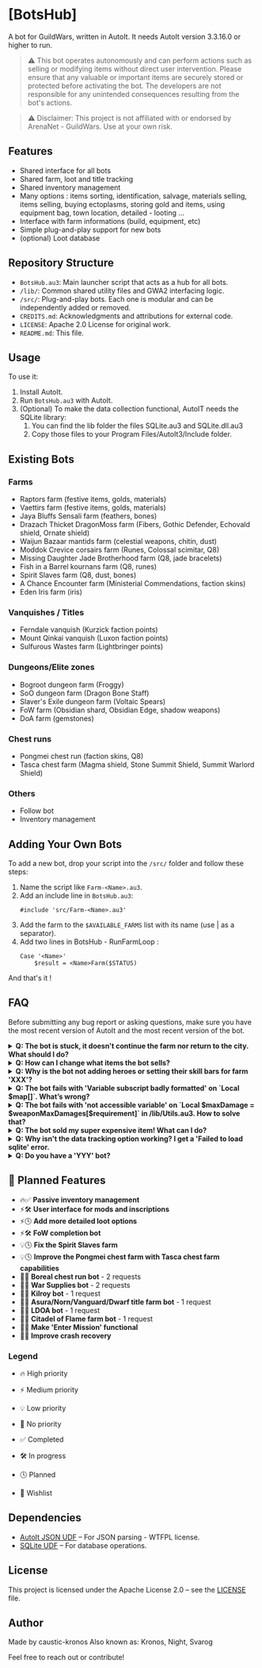 # [BotsHub]
A bot for GuildWars, written in AutoIt.
It needs AutoIt version 3.3.16.0 or higher to run.

> ⚠️ This bot operates autonomously and can perform actions such as selling or modifying items without direct user intervention. ​Please ensure that any valuable or important items are securely stored or protected before activating the bot. The developers are not responsible for any unintended consequences resulting from the bot's actions.

> ⚠️ Disclaimer: This project is not affiliated with or endorsed by ArenaNet - GuildWars. Use at your own risk.

## Features
- Shared interface for all bots
- Shared farm, loot and title tracking
- Shared inventory management
- Many options : items sorting, identification, salvage, materials selling, items selling, buying ectoplasms, storing gold and items, using equipment bag, town location, detailed - looting ...
- Interface with farm informations (build, equipment, etc)
- Simple plug-and-play support for new bots
- (optional) Loot database

## Repository Structure
- `BotsHub.au3`: Main launcher script that acts as a hub for all bots.
- `/lib/`: Common shared utility files and GWA2 interfacing logic.
- `/src/`: Plug-and-play bots. Each one is modular and can be independently added or removed.
- `CREDITS.md`: Acknowledgments and attributions for external code.
- `LICENSE`: Apache 2.0 License for original work.
- `README.md`: This file.

## Usage
To use it:
1. Install AutoIt.
2. Run `BotsHub.au3` with AutoIt.
3. (Optional) To make the data collection functional, AutoIT needs the SQLite library:
	1. You can find the lib folder the files SQLite.au3 and SQLite.dll.au3
	2. Copy those files to your Program Files/AutoIt3/Include folder.

## Existing Bots
### Farms
- Raptors farm (festive items, golds, materials)
- Vaettirs farm (festive items, golds, materials)
- Jaya Bluffs Sensali farm (feathers, bones)
- Drazach Thicket DragonMoss farm (Fibers, Gothic Defender, Echovald shield, Ornate shield)
- Waijun Bazaar mantids farm (celestial weapons, chitin, dust)
- Moddok Crevice corsairs farm (Runes, Colossal scimitar, Q8)
- Missing Daughter Jade Brotherhood farm (Q8, jade bracelets)
- Fish in a Barrel kournans farm (Q8, runes)
- Spirit Slaves farm (Q8, dust, bones)
- A Chance Encounter farm (Ministerial Commendations, faction skins)
- Eden Iris farm (iris)
### Vanquishes / Titles
- Ferndale vanquish (Kurzick faction points)
- Mount Qinkai vanquish (Luxon faction points)
- Sulfurous Wastes farm (Lightbringer points)
### Dungeons/Elite zones
- Bogroot dungeon farm (Froggy)
- SoO dungeon farm (Dragon Bone Staff)
- Slaver's Exile dungeon farm (Voltaic Spears)
- FoW farm (Obsidian shard, Obsidian Edge, shadow weapons)
- DoA farm (gemstones)
### Chest runs
- Pongmei chest run (faction skins, Q8)
- Tasca chest farm (Magma shield, Stone Summit Shield, Summit Warlord Shield)
### Others
- Follow bot
- Inventory management

## Adding Your Own Bots
To add a new bot, drop your script into the `/src/` folder and follow these steps:
1. Name the script like `Farm-<Name>.au3`.
2. Add an include line in `BotsHub.au3`:
	```autoit
	#include 'src/Farm-<Name>.au3'
	```
3. Add the farm to the `$AVAILABLE_FARMS` list with its name <Name> (use | as a separator).
4. Add two lines in BotsHub - RunFarmLoop :
	```autoit
	Case '<Name>'
		$result = <Name>Farm($STATUS)
	```
And that's it !

## FAQ
Before submitting any bug report or asking questions, make sure you have the most recent version of AutoIt and the most recent version of the bot.

<details> <summary><strong>Q: The bot is stuck, it doesn't continue the farm nor return to the city. What should I do?</strong></summary>
There are several possible causes for this issue. To help diagnose it, please provide as much information as possible:
- Which bot are you using?
- When did it stop? (During the farm itself, while managing inventory, etc.)
- What were the last logs shown in the bot’s console?
- Did it happen more than once?
</details>

<details> <summary><strong>Q: How can I change what items the bot sells?</strong></summary>
Some loot options are directly configurable through the interface.
For more advanced customization, you will need to edit the files manually:
- For mods : in GWA2-Items_Modstructs.au3, at the end of the file, there is a function: Func CreateValuableModsByTypeMap(). Adding mods to the lists inside this function will make the bot keep items with those mods.
- For weapons : in Utils-Storage-Bot.au3, near the end of the file, you will find an array called Local Static $shouldKeepWeaponsArray. Adding item ModelIDs to this array will tell the bot not to sell those items.
Note: A more practical looting configuration system is planned for a future update.
</details>

<details> <summary><strong>Q: Why is the bot not adding heroes or setting their skill bars for farm 'XXX'?</strong></summary>
Not all farms automatically load heroes and their builds.
When builds vary a lot, it is up to the player to add the necessary heroes and set their skill bars manually.
</details>

<details> <summary><strong>Q: The bot fails with 'Variable subscript badly formatted' on `Local $map[]`. What’s wrong?</strong></summary>
This bot uses maps, a feature introduced in AutoIt v3.3.16.0.
Please check your AutoIt version and update it if necessary.
</details>

<details> <summary><strong>Q: The bot fails with 'not accessible variable' on `Local $maxDamage = $weaponMaxDamages[$requirement]` in /lib/Utils.au3. How to solve that?</strong></summary>
Reinstalling AutoIt solves this issue.
</details>

<details> <summary><strong>Q: The bot sold my super expensive item! What can I do?</strong></summary>
Unfortunately, we cannot recover lost items.
Please ensure that any valuable or important items are safely stored or protected before activating the bot.

The developers are not responsible for any unintended consequences resulting from the bot’s actions.
</details>

<details> <summary><strong>Q: Why isn't the data tracking option working? I get a 'Failed to load sqlite' error.</strong></summary>
You need the SQLite AutoIt library installed:

Copy SQLite.au3 and SQLite.dll.au3 into your AutoIt3\Include\ folder.
</details>

<details> <summary><strong>Q: Do you have a 'YYY' bot?</strong></summary>
No — if a bot isn’t included, I don’t have it.
Feel free to create and add more bots; it’s pretty simple!
</details>

## 📌 Planned Features

- 🔥✅ **Passive inventory management**
- ⚡🛠️ **User interface for mods and inscriptions**
- ⚡🕓 **Add more detailed loot options**
- ⚡🛠️ **FoW completion bot**
- 💡🕓 **Fix the Spirit Slaves farm**
- 💡🕓 **Improve the Pongmei chest farm with Tasca chest farm capabilities**
- 🧠💭 **Boreal chest run bot** - 2 requests
- 🧠💭 **War Supplies bot** - 2 requests
- 🧠💭 **Kilroy bot** - 1 request
- 🧠💭 **Asura/Norn/Vanguard/Dwarf title farm bot** - 1 request
- 🧠💭 **LDOA bot** - 1 request
- 🧠💭 **Citadel of Flame farm bot** - 1 request
- 🧠💭 **Make 'Enter Mission' functional**
- 🧠💭 **Improve crash recovery**

### Legend

- 🔥 High priority
- ⚡ Medium priority
- 💡 Low priority
- 🧠 No priority

- ✅ Completed
- 🛠️ In progress
- 🕓 Planned
- 💭 Wishlist

## Dependencies
- [AutoIt JSON UDF](https://github.com/Sylvan86/autoit-json-udf) – For JSON parsing - WTFPL license.
- [SQLite UDF](https://www.autoitscript.com/autoit3/pkgmgr/sqlite/) – For database operations.

## License
This project is licensed under the Apache License 2.0 – see the [LICENSE](LICENSE) file.

## Author
Made by caustic-kronos
Also known as: Kronos, Night, Svarog

Feel free to reach out or contribute!